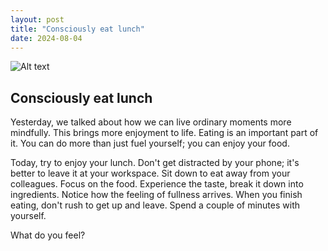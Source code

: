 ```yaml
---
layout: post
title: "Consciously eat lunch"
date: 2024-08-04
---
```


![Alt text](/assets/images/04.jpg)

## Consciously eat lunch

Yesterday, we talked about how we can live ordinary moments more mindfully. This brings more enjoyment to life. Eating is an important part of it. You can do more than just fuel yourself; you can enjoy your food.

Today, try to enjoy your lunch. Don't get distracted by your phone; it's better to leave it at your workspace. Sit down to eat away from your colleagues. Focus on the food. Experience the taste, break it down into ingredients. Notice how the feeling of fullness arrives. When you finish eating, don't rush to get up and leave. Spend a couple of minutes with yourself.

What do you feel?